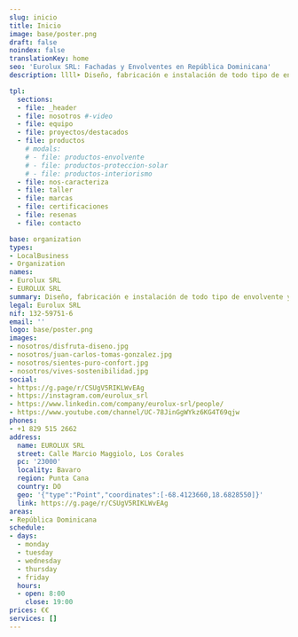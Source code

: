 ```yaml
---
slug: inicio
title: Inicio
image: base/poster.png
draft: false
noindex: false
translationKey: home
seo: 'Eurolux SRL: Fachadas y Envolventes en República Dominicana'
description: llll➤ Diseño, fabricación e instalación de todo tipo de envolvente y fachada ligera para su proyecto ✅ aluminio y vidrio, toldos y palilleras, shutters…

tpl:
  sections:
  - file: _header
  - file: nosotros #-video
  - file: equipo
  - file: proyectos/destacados
  - file: productos
    # modals:
    # - file: productos-envolvente
    # - file: productos-proteccion-solar
    # - file: productos-interiorismo
  - file: nos-caracteriza
  - file: taller
  - file: marcas
  - file: certificaciones
  - file: resenas
  - file: contacto

base: organization
types:
- LocalBusiness
- Organization
names:
- Eurolux SRL
- EUROLUX SRL
summary: Diseño, fabricación e instalación de todo tipo de envolvente y fachada ligera para su proyecto en República Dominicana; aluminio y vidrio, toldos y palilleras, shutters…
legal: Eurolux SRL
nif: 132-59751-6
email: ''
logo: base/poster.png
images:
- nosotros/disfruta-diseno.jpg
- nosotros/juan-carlos-tomas-gonzalez.jpg
- nosotros/sientes-puro-confort.jpg
- nosotros/vives-sostenibilidad.jpg
social:
- https://g.page/r/CSUgV5RIKLWvEAg
- https://instagram.com/eurolux_srl
- https://www.linkedin.com/company/eurolux-srl/people/
- https://www.youtube.com/channel/UC-78JinGgWYkz6KG4T69qjw
phones:
- +1 829 515 2662
address:
  name: EUROLUX SRL
  street: Calle Marcio Maggiolo, Los Corales
  pc: '23000'
  locality: Bavaro
  region: Punta Cana
  country: DO
  geo: '{"type":"Point","coordinates":[-68.4123660,18.6828550]}'
  link: https://g.page/r/CSUgV5RIKLWvEAg
areas:
- República Dominicana
schedule:
- days:
  - monday
  - tuesday
  - wednesday
  - thursday
  - friday
  hours:
  - open: 8:00
    close: 19:00
prices: €€
services: []
---
```

